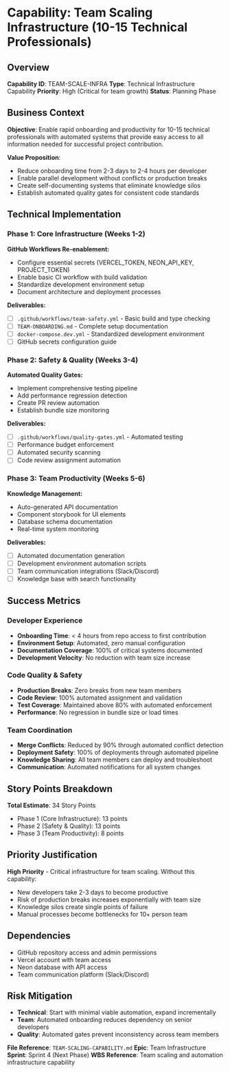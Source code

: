 # Capability: Team Scaling Infrastructure (10-15 Technical Professionals)

## Overview
**Capability ID**: TEAM-SCALE-INFRA
**Type**: Technical Infrastructure Capability
**Priority**: High (Critical for team growth)
**Status**: Planning Phase

## Business Context
**Objective**: Enable rapid onboarding and productivity for 10-15 technical professionals with automated systems that provide easy access to all information needed for successful project contribution.

**Value Proposition**:
- Reduce onboarding time from 2-3 days to 2-4 hours per developer
- Enable parallel development without conflicts or production breaks
- Create self-documenting systems that eliminate knowledge silos
- Establish automated quality gates for consistent code standards

## Technical Implementation

### Phase 1: Core Infrastructure (Weeks 1-2)
**GitHub Workflows Re-enablement:**
- Configure essential secrets (VERCEL_TOKEN, NEON_API_KEY, PROJECT_TOKEN)
- Enable basic CI workflow with build validation
- Standardize development environment setup
- Document architecture and deployment processes

**Deliverables:**
- [ ] `.github/workflows/team-safety.yml` - Basic build and type checking
- [ ] `TEAM-ONBOARDING.md` - Complete setup documentation
- [ ] `docker-compose.dev.yml` - Standardized development environment
- [ ] GitHub secrets configuration guide

### Phase 2: Safety & Quality (Weeks 3-4)
**Automated Quality Gates:**
- Implement comprehensive testing pipeline
- Add performance regression detection
- Create PR review automation
- Establish bundle size monitoring

**Deliverables:**
- [ ] `.github/workflows/quality-gates.yml` - Automated testing
- [ ] Performance budget enforcement
- [ ] Automated security scanning
- [ ] Code review assignment automation

### Phase 3: Team Productivity (Weeks 5-6)
**Knowledge Management:**
- Auto-generated API documentation
- Component storybook for UI elements
- Database schema documentation
- Real-time system monitoring

**Deliverables:**
- [ ] Automated documentation generation
- [ ] Development environment automation scripts
- [ ] Team communication integrations (Slack/Discord)
- [ ] Knowledge base with search functionality

## Success Metrics

### Developer Experience
- **Onboarding Time**: < 4 hours from repo access to first contribution
- **Environment Setup**: Automated, zero manual configuration
- **Documentation Coverage**: 100% of critical systems documented
- **Development Velocity**: No reduction with team size increase

### Code Quality & Safety
- **Production Breaks**: Zero breaks from new team members
- **Code Review**: 100% automated assignment and validation
- **Test Coverage**: Maintained above 80% with automated enforcement
- **Performance**: No regression in bundle size or load times

### Team Coordination
- **Merge Conflicts**: Reduced by 90% through automated conflict detection
- **Deployment Safety**: 100% of deployments through automated pipeline
- **Knowledge Sharing**: All team members can deploy and troubleshoot
- **Communication**: Automated notifications for all system changes

## Story Points Breakdown
**Total Estimate**: 34 Story Points

- Phase 1 (Core Infrastructure): 13 points
- Phase 2 (Safety & Quality): 13 points
- Phase 3 (Team Productivity): 8 points

## Priority Justification
**High Priority** - Critical infrastructure for team scaling. Without this capability:
- New developers take 2-3 days to become productive
- Risk of production breaks increases exponentially with team size
- Knowledge silos create single points of failure
- Manual processes become bottlenecks for 10+ person team

## Dependencies
- GitHub repository access and admin permissions
- Vercel account with team access
- Neon database with API access
- Team communication platform (Slack/Discord)

## Risk Mitigation
- **Technical**: Start with minimal viable automation, expand incrementally
- **Team**: Automated onboarding reduces dependency on senior developers
- **Quality**: Automated gates prevent inconsistency across team members

**File Reference**: `TEAM-SCALING-CAPABILITY.md`
**Epic**: Team Infrastructure
**Sprint**: Sprint 4 (Next Phase)
**WBS Reference**: Team scaling and automation infrastructure capability
